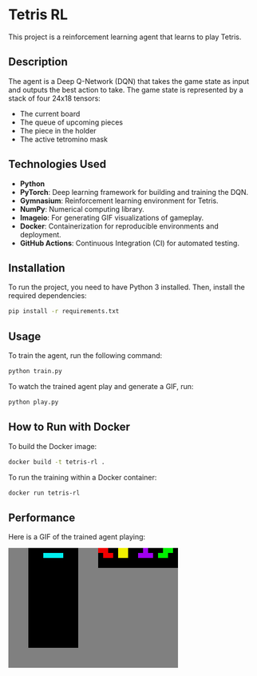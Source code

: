 # Tetris RL

This project is a reinforcement learning agent that learns to play Tetris.

## Description

The agent is a Deep Q-Network (DQN) that takes the game state as input and outputs the best action to take. The game state is represented by a stack of four 24x18 tensors:
- The current board
- The queue of upcoming pieces
- The piece in the holder
- The active tetromino mask

## Technologies Used

*   **Python**
*   **PyTorch**: Deep learning framework for building and training the DQN.
*   **Gymnasium**: Reinforcement learning environment for Tetris.
*   **NumPy**: Numerical computing library.
*   **Imageio**: For generating GIF visualizations of gameplay.
*   **Docker**: Containerization for reproducible environments and deployment.
*   **GitHub Actions**: Continuous Integration (CI) for automated testing.

## Installation

To run the project, you need to have Python 3 installed. Then, install the required dependencies:

```bash
pip install -r requirements.txt
```

## Usage

To train the agent, run the following command:
```bash
python train.py
```

To watch the trained agent play and generate a GIF, run:
```bash
python play.py
```

## How to Run with Docker

To build the Docker image:
```bash
docker build -t tetris-rl .
```

To run the training within a Docker container:
```bash
docker run tetris-rl
```

## Performance

Here is a GIF of the trained agent playing:

![Tetris Gameplay](tetris.gif)
